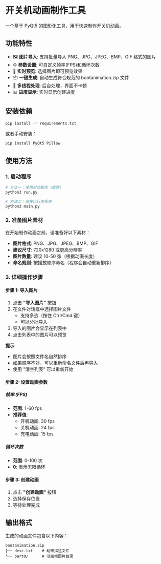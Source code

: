 # 开关机动画制作工具

一个基于 PyQt5 的图形化工具，用于快速制作开关机动画。

## 功能特性

- 🖼️ **图片导入**: 支持批量导入 PNG、JPG、JPEG、BMP、GIF 格式的图片
- ⚙️ **参数设置**: 可自定义帧率(FPS)和循环次数
- 👀 **实时预览**: 选择图片即可预览效果
- 📦 **一键生成**: 自动生成符合规范的 bootanimation.zip 文件
- 🔄 **多线程处理**: 后台处理，界面不卡顿
- 📊 **进度显示**: 实时显示创建进度

## 安装依赖

```bash
pip install -r requirements.txt
```

或者手动安装：

```bash
pip install PyQt5 Pillow
```

## 使用方法

### 1. 启动程序

```bash
# 方法一：使用启动脚本（推荐）
python3 run.py

# 方法二：直接运行主程序
python3 main.py
```

### 2. 准备图片素材

在开始制作动画之前，请准备好以下素材：

- **图片格式**: PNG、JPG、JPEG、BMP、GIF
- **建议尺寸**: 720x1280 或更高分辨率
- **图片数量**: 建议 10-50 张（根据动画长度）
- **命名规则**: 按播放顺序命名（程序会自动重新排序）

### 3. 详细操作步骤

#### 步骤 1: 导入图片

1. 点击 **"导入图片"** 按钮
2. 在文件对话框中选择图片文件
   - 支持多选（按住 Ctrl/Cmd 键）
   - 可以分批导入
3. 导入的图片会显示在列表中
4. 点击列表中的图片可以预览

**提示**: 
- 图片会按照文件名自然排序
- 如果顺序不对，可以重新命名文件后再导入
- 使用 "清空列表" 可以重新开始

#### 步骤 2: 设置动画参数

##### 帧率 (FPS)
- **范围**: 1-60 fps
- **推荐值**: 
  - 开机动画: 30 fps
  - 关机动画: 24 fps
  - 充电动画: 15 fps

##### 循环次数
- **范围**: 0-100 次
- **0**: 表示无限循环

#### 步骤 3: 创建动画

1. 点击 **"创建动画"** 按钮
2. 选择保存位置
3. 等待处理完成

## 输出格式

生成的动画文件包含以下内容：

```
bootanimation.zip
├── desc.txt    # 动画描述文件
└── part0/      # 动画帧图片目录
```